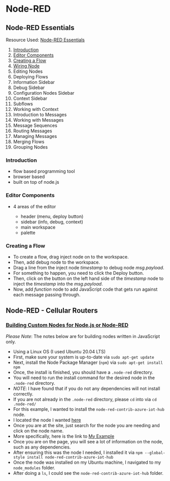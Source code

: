 # Node-RED

## Node-RED Essentials

Resource Used: [Node-RED Essentials](https://youtube.com/playlist?list=PLyNBB9VCLmo1hyO-4fIZ08gqFcXBkHy-6)

1. [Introduction](https://youtu.be/ksGeUD26Mw0)
2. [Editor Components](https://youtu.be/veiNb6Y0ERg)
3. [Creating a Flow](https://youtu.be/46Ak61c_ymc)
4. [Wiring Node](https://youtu.be/_ST7fiBLlfw)
5. Editing Nodes
6. Deploying Flows
7. Information Sidebar
8. Debug Sidebar
9. Configuration Nodes Sidebar
10. Context Sidebar
11. Subflows
12. Working with Context
13. Introduction to Messages
14. Working with Messages
15. Message Sequences
16. Routing Messages
17. Managing Messages
18. Merging Flows
19. Grouping Nodes

### Introduction

* flow based programming tool
* browser based
* built on top of node.js

### Editor Components

* 4 areas of the editor

    * header (menu, deploy button)
    * sidebar (info, debug, context)
    * main workspace
    * palette

### Creating a Flow

* To create a flow, drag inject node on to the workspace.
* Then, add debug node to the workspace.
* Drag a line from the inject node _timestamp_ to debug node _msg.payload_.
* For something to happen, you need to click the Deploy button.
* Then, click on the button on the left hand side of the _timestamp_ node to inject the _timestamp_ into the _msg.payload_.
* Now, add _function_ node to add JavaScript code that gets run against each message passing through.

## Node-RED - Cellular Routers

### [Building Custom Nodes for Node.js or Node-RED](https://icr.advantech.cz/support/faq/detail/building-the-custom-nodes-for-node-js-node-red)

_Please Note_: The notes below are for building nodes written in JavaScript only.

- Using a Linux OS (I used Ubuntu 20.04 LTS)
- First, make sure your system is up-to-date via `sudo apt-get update`
- Next, install the Node Package Manager (`npm`) via `sudo apt-get install npm`
- Once, the install is finished, you should have a `.node-red` directory.
- You will need to run the install command for the desired node in the `.node-red` directory.
- _NOTE_: I have found that if you do not any dependencies will not install correctly.
- If you are not already in the `.node-red` directory, please `cd` into via `cd .node-red/`
- For this example, I wanted to install the `node-red-contrib-azure-iot-hub` node.
- I located the node I wanted [here](https://www.npmjs.com)
- Once you are at the site, just search for the node you are needing and click on the node name.
- More specifically, here is the link to [My Example](https://www.npmjs.com/package/node-red-contrib-azure-iot-hub)
- Once you are on the page, you will see a lot of information on the node, such as any dependencies.
- After ensuring this was the node I needed, I installed it via `npm --global-style install node-red-contrib-azure-iot-hub`
- Once the node was installed on my Ubuntu machine, I navigated to my `node_modules` folder.
- After doing a `ls`, I could see the `node-red-contrib-azure-iot-hub` folder.